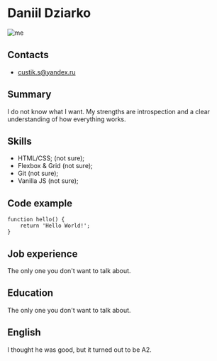# Daniil Dziarko

![me](https://ibb.co/y5cg2RB)

## Contacts

- custik.s@yandex.ru

## Summary

I do not know what I want. My strengths are introspection and a clear understanding of how everything works.

## Skills

- HTML/CSS; (not sure);
- Flexbox & Grid (not sure);
- Git (not sure);
- Vanilla JS (not sure);

## Code example

```
function hello() {
    return 'Hello World!';
}
```

## Job experience

The only one you don't want to talk about.

## Education

The only one you don't want to talk about.

## English

I thought he was good, but it turned out to be A2.
